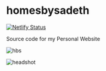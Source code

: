 # homesbysadeth

[![Netlify Status](https://api.netlify.com/api/v1/badges/40ebdda1-e715-4965-b300-a22609a6ca64/deploy-status)](https://app.netlify.com/sites/tender-bhaskara-d2e6c3/deploys)


Source code for my Personal Website

![hbs](https://user-images.githubusercontent.com/28616709/66538373-ef4ac100-ead8-11e9-9bd9-5bc27e6aa45a.png)


![headshot](https://user-images.githubusercontent.com/28616709/66986682-35bd9400-f074-11e9-8e6a-6c111c5a9f51.jpg)
